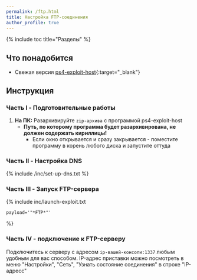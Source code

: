 ```yaml
---
permalink: /ftp.html
title: Настройка FTP-соединения
author_profile: true
---
```

{% include toc title="Разделы" %}

## Что понадобится

* Свежая версия [ps4-exploit-host](https://github.com/Al-Azif/ps4-exploit-host/releases){:target="_blank"}

## Инструкция

### Часть I - Подготовительные работы 

1. **На ПК:** Разархивируйте `zip-архива` с программой ps4-exploit-host
	* **Путь, по которому программа будет разархивирована, не должен содержать кириллицы!**
		* Если окно открывается и сразу закрывается - поместите программу в корень любого диска и запустите оттуда
		
### Часть II - Настройка DNS
		
{% include /inc/set-up-dns.txt %}

### Часть III - Запуск FTP-сервера

{% include inc/launch-exploit.txt 

	payload='"*FTP*"'

%}

### Часть IV - подключение к FTP-серверу 

Подключитесь к серверу с адресом `ip-вашей-консоли:1337` любым удобным для вас способом. IP-адрес приставки можно посмотреть в меню "Настройки", "Сеть", "Узнать состояние соединения" в строке "IP-адресс"